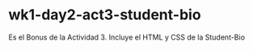 # wk1-day2-act3-student-bio
Es el Bonus de la Actividad 3.  Incluye el HTML y CSS de la Student-Bio

